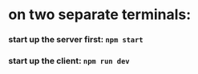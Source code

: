 # on two separate terminals:

### start up the server first: `npm start`
### start up the client: `npm run dev`
